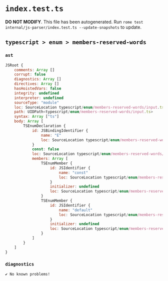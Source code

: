 # `index.test.ts`

**DO NOT MODIFY**. This file has been autogenerated. Run `rome test internal/js-parser/index.test.ts --update-snapshots` to update.

## `typescript > enum > members-reserved-words`

### `ast`

```javascript
JSRoot {
	comments: Array []
	corrupt: false
	diagnostics: Array []
	directives: Array []
	hasHoistedVars: false
	integrity: undefined
	interpreter: undefined
	sourceType: "module"
	loc: SourceLocation typescript/enum/members-reserved-words/input.ts 1:0-5:0
	path: UIDPath<typescript/enum/members-reserved-words/input.ts>
	syntax: Array ["ts"]
	body: Array [
		TSEnumDeclaration {
			id: JSBindingIdentifier {
				name: "E"
				loc: SourceLocation typescript/enum/members-reserved-words/input.ts 1:5-1:6 (E)
			}
			const: false
			loc: SourceLocation typescript/enum/members-reserved-words/input.ts 1:0-4:1
			members: Array [
				TSEnumMember {
					id: JSIdentifier {
						name: "const"
						loc: SourceLocation typescript/enum/members-reserved-words/input.ts 2:4-2:9 (const)
					}
					initializer: undefined
					loc: SourceLocation typescript/enum/members-reserved-words/input.ts 2:4-2:9
				}
				TSEnumMember {
					id: JSIdentifier {
						name: "default"
						loc: SourceLocation typescript/enum/members-reserved-words/input.ts 3:4-3:11 (default)
					}
					initializer: undefined
					loc: SourceLocation typescript/enum/members-reserved-words/input.ts 3:4-3:11
				}
			]
		}
	]
}
```

### `diagnostics`

```
✔ No known problems!

```
